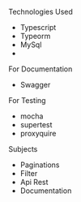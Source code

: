 Technologies Used
- Typescript
- Typeorm
- MySql
- 

For Documentation
- Swagger

For Testing
- mocha
- supertest
- proxyquire

Subjects
- Paginations
- Filter
- Api Rest
- Documentation
